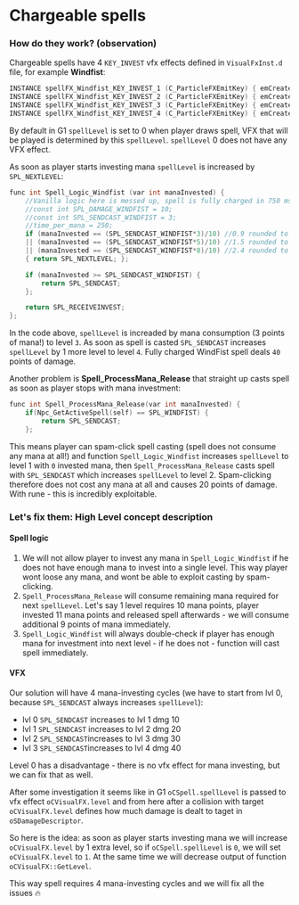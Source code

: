 
# Chargeable spells
### How do they work? (observation)
Chargeable spells have 4 `KEY_INVEST` vfx effects defined in `VisualFxInst.d` file, for example **Windfist**:
```c++
INSTANCE spellFX_Windfist_KEY_INVEST_1 (C_ParticleFXEmitKey) { emCreateFXID = "spellFX_Windfist_INVESTBLAST"; };
INSTANCE spellFX_Windfist_KEY_INVEST_2 (C_ParticleFXEmitKey) { emCreateFXID = "spellFX_Windfist_INVESTBLAST"; };
INSTANCE spellFX_Windfist_KEY_INVEST_3 (C_ParticleFXEmitKey) { emCreateFXID = "spellFX_Windfist_INVESTBLAST"; };
INSTANCE spellFX_Windfist_KEY_INVEST_4 (C_ParticleFXEmitKey) { emCreateFXID = "spellFX_Windfist_INVESTBLAST"; };
```
By default in G1 `spellLevel` is set to 0 when player draws spell, VFX that will be played is determined by this `spellLevel`. `spellLevel` 0 does not have any VFX effect.

As soon as player starts investing mana `spellLevel` is increased by `SPL_NEXTLEVEL`:
```c++
func int Spell_Logic_Windfist (var int manaInvested) {
	//Vanilla logic here is messed up, spell is fully charged in 750 ms and is casted in 1000 ms
	//const int SPL_DAMAGE_WINDFIST = 10;
	//const int SPL_SENDCAST_WINDFIST = 3;
	//time_per_mana = 250;
	if (manaInvested == (SPL_SENDCAST_WINDFIST*3)/10) //0.9 rounded to 0	250 ms
	|| (manaInvested == (SPL_SENDCAST_WINDFIST*5)/10) //1.5 rounded to 1	500 ms
	|| (manaInvested == (SPL_SENDCAST_WINDFIST*8)/10) //2.4 rounded to 2	750 ms
	{ return SPL_NEXTLEVEL; };

	if (manaInvested >= SPL_SENDCAST_WINDFIST) {
		return SPL_SENDCAST;
	};

	return SPL_RECEIVEINVEST;
};
```
In the code above, `spellLevel` is increaded by mana consumption (3 points of mana!) to level `3`.
As soon as spell is casted `SPL_SENDCAST`  increases `spellLevel` by 1 more level to level `4`.
Fully charged WindFist spell deals `40` points of damage.

Another problem is **Spell_ProcessMana_Release** that straight up casts spell as soon as player stops with mana investment:
```c++
func int Spell_ProcessMana_Release(var int manaInvested) {
	if(Npc_GetActiveSpell(self) == SPL_WINDFIST) {
		return SPL_SENDCAST;
	};
```
This means player can spam-click spell casting (spell does not consume any mana at all!) and  function `Spell_Logic_Windfist` increases `spellLevel` to level 1 with `0` invested mana, then `Spell_ProcessMana_Release` casts spell with `SPL_SENDCAST` which increases `spellLevel` to level 2. Spam-clicking therefore does not cost any mana at all and causes 20 points of damage. With rune - this is incredibly exploitable.

### Let's fix them: High Level concept description
#### Spell logic
1. We will not allow player to invest any mana in `Spell_Logic_Windfist` if he does not have enough mana to invest into a single level. This way player wont loose any mana, and wont be able to exploit casting by spam-clicking.
2. `Spell_ProcessMana_Release` will consume remaining mana required for next `spellLevel`. Let's say 1 level requires 10 mana points, player invested 11 mana points and released spell afterwards - we will consume additional 9 points of mana immediately.
3. `Spell_Logic_Windfist` will always double-check if player has enough mana for investment into next level - if he does not - function will cast spell immediately.

#### VFX
Our solution will have 4 mana-investing cycles (we have to start from lvl 0, because `SPL_SENDCAST` always increases `spellLevel`):
 - lvl 0 `SPL_SENDCAST` increases to lvl 1 dmg 10
 - lvl 1 `SPL_SENDCAST` increases to lvl  2 dmg 20
 - lvl 2 `SPL_SENDCAST`increases to lvl 3 dmg 30
 - lvl 3 `SPL_SENDCAST`increases to lvl 4 dmg 40

 Level 0 has a disadvantage - there is no vfx effect for mana investing, but we can fix that as well.

After some investigation it seems like in G1 `oCSpell.spellLevel` is passed to vfx effect `oCVisualFX.level` and from here after a collision with target `oCVisualFX.level` defines  how much damage is dealt to taget in `oSDamageDescriptor`.

So here is the idea: as soon as player starts investing mana we will increase `oCVisualFX.level` by 1 extra level, so if `oCSpell.spellLevel` is `0`, we will set `oCVisualFX.level` to `1`.
At the same time we will decrease output of function `oCVisualFX::GetLevel`.

This way spell requires 4 mana-investing cycles and we will fix all the issues :fire: